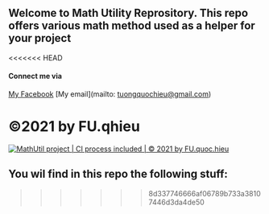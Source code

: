 ## Welcome to Math Utility Reprository. This repo offers various math method used as a helper for your project

<<<<<<< HEAD
#### Connect me via
[My Facebook](https://facebook.com/qhieu501)
[My email](mailto: tuongquochieu@gmail.com)

©2021 by FU.qhieu
=======

[![MathUtil project | CI process included | © 2021 by FU.quoc.hieu](https://github.com/tuongquochieu/1st-Upload/actions/workflows/mathutil-ci-actions.yml/badge.svg)](https://github.com/tuongquochieu/1st-Upload/actions/workflows/mathutil-ci-actions.yml)

## You wil find in this repo the following stuff:
>>>>>>> 8d337746666af06789b733a38107446d3da4de50
